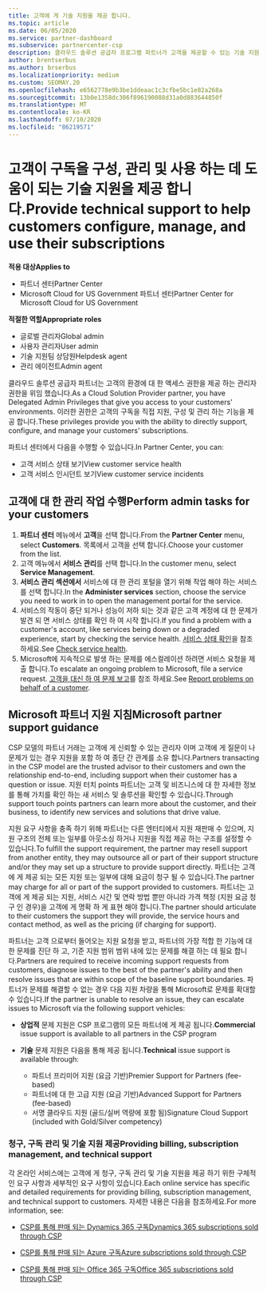 ```yaml
---
title: 고객에 게 기술 지원을 제공 합니다.
ms.topic: article
ms.date: 06/05/2020
ms.service: partner-dashboard
ms.subservice: partnercenter-csp
description: 클라우드 솔루션 공급자 프로그램 파트너가 고객을 제공할 수 있는 기술 지원의 유형에 대해 알아봅니다.
author: brentserbus
ms.author: brserbus
ms.localizationpriority: medium
ms.custom: SEOMAY.20
ms.openlocfilehash: e6562778e9b3be1ddeaac1c3cfbe5bc1e82a268a
ms.sourcegitcommit: 13b0e1358dc306f896190088d31a0d883644850f
ms.translationtype: MT
ms.contentlocale: ko-KR
ms.lasthandoff: 07/10/2020
ms.locfileid: "86219571"
---
```

# <a name="provide-technical-support-to-help-customers-configure-manage-and-use-their-subscriptions"></a><span data-ttu-id="78d13-103">고객이 구독을 구성, 관리 및 사용 하는 데 도움이 되는 기술 지원을 제공 합니다.</span><span class="sxs-lookup"><span data-stu-id="78d13-103">Provide technical support to help customers configure, manage, and use their subscriptions</span></span>

<span data-ttu-id="78d13-104">**적용 대상**</span><span class="sxs-lookup"><span data-stu-id="78d13-104">**Applies to**</span></span>

- <span data-ttu-id="78d13-105">파트너 센터</span><span class="sxs-lookup"><span data-stu-id="78d13-105">Partner Center</span></span>
- <span data-ttu-id="78d13-106">Microsoft Cloud for US Government 파트너 센터</span><span class="sxs-lookup"><span data-stu-id="78d13-106">Partner Center for Microsoft Cloud for US Government</span></span>

<span data-ttu-id="78d13-107">**적절한 역할**</span><span class="sxs-lookup"><span data-stu-id="78d13-107">**Appropriate roles**</span></span>
- <span data-ttu-id="78d13-108">글로벌 관리자</span><span class="sxs-lookup"><span data-stu-id="78d13-108">Global admin</span></span>
- <span data-ttu-id="78d13-109">사용자 관리자</span><span class="sxs-lookup"><span data-stu-id="78d13-109">User admin</span></span>
- <span data-ttu-id="78d13-110">기술 지원팀 상담원</span><span class="sxs-lookup"><span data-stu-id="78d13-110">Helpdesk agent</span></span>
- <span data-ttu-id="78d13-111">관리 에이전트</span><span class="sxs-lookup"><span data-stu-id="78d13-111">Admin agent</span></span>

<span data-ttu-id="78d13-112">클라우드 솔루션 공급자 파트너는 고객의 환경에 대 한 액세스 권한을 제공 하는 관리자 권한을 위임 했습니다.</span><span class="sxs-lookup"><span data-stu-id="78d13-112">As a Cloud Solution Provider partner, you have Delegated Admin Privileges that give you access to your customers' environments.</span></span> <span data-ttu-id="78d13-113">이러한 권한은 고객의 구독을 직접 지원, 구성 및 관리 하는 기능을 제공 합니다.</span><span class="sxs-lookup"><span data-stu-id="78d13-113">These privileges provide you with the ability to directly support, configure, and manage your customers' subscriptions.</span></span>

<span data-ttu-id="78d13-114">파트너 센터에서 다음을 수행할 수 있습니다.</span><span class="sxs-lookup"><span data-stu-id="78d13-114">In Partner Center, you can:</span></span>

- <span data-ttu-id="78d13-115">고객 서비스 상태 보기</span><span class="sxs-lookup"><span data-stu-id="78d13-115">View customer service health</span></span>
- <span data-ttu-id="78d13-116">고객 서비스 인시던트 보기</span><span class="sxs-lookup"><span data-stu-id="78d13-116">View customer service incidents</span></span>

## <a name="perform-admin-tasks-for-your-customers"></a><span data-ttu-id="78d13-117">고객에 대 한 관리 작업 수행</span><span class="sxs-lookup"><span data-stu-id="78d13-117">Perform admin tasks for your customers</span></span>

1. <span data-ttu-id="78d13-118">**파트너 센터** 메뉴에서 **고객**을 선택 합니다.</span><span class="sxs-lookup"><span data-stu-id="78d13-118">From the **Partner Center** menu, select **Customers**.</span></span> <span data-ttu-id="78d13-119">목록에서 고객을 선택 합니다.</span><span class="sxs-lookup"><span data-stu-id="78d13-119">Choose your customer from the list.</span></span>
2. <span data-ttu-id="78d13-120">고객 메뉴에서 **서비스 관리**를 선택 합니다.</span><span class="sxs-lookup"><span data-stu-id="78d13-120">In the customer menu, select **Service Management**.</span></span>
3. <span data-ttu-id="78d13-121">**서비스 관리 섹션에서** 서비스에 대 한 관리 포털을 열기 위해 작업 해야 하는 서비스를 선택 합니다.</span><span class="sxs-lookup"><span data-stu-id="78d13-121">In the **Administer services** section, choose the service you need to work in to open the management portal for the service.</span></span>
4. <span data-ttu-id="78d13-122">서비스의 작동이 중단 되거나 성능이 저하 되는 것과 같은 고객 계정에 대 한 문제가 발견 되 면 서비스 상태를 확인 하 여 시작 합니다.</span><span class="sxs-lookup"><span data-stu-id="78d13-122">If you find a problem with a customer's account, like services being down or a degraded experience, start by checking the service health.</span></span> <span data-ttu-id="78d13-123">[서비스 상태 확인](check-service-health.md)을 참조 하세요.</span><span class="sxs-lookup"><span data-stu-id="78d13-123">See [Check service health](check-service-health.md).</span></span>
5. <span data-ttu-id="78d13-124">Microsoft에 지속적으로 발생 하는 문제를 에스컬레이션 하려면 서비스 요청을 제출 합니다.</span><span class="sxs-lookup"><span data-stu-id="78d13-124">To escalate an ongoing problem to Microsoft, file a service request.</span></span> <span data-ttu-id="78d13-125">[고객을 대신 하 여 문제 보고](report-problems-on-behalf-of-a-customer.md)를 참조 하세요.</span><span class="sxs-lookup"><span data-stu-id="78d13-125">See [Report problems on behalf of a customer](report-problems-on-behalf-of-a-customer.md).</span></span>

## <a name="microsoft-partner-support-guidance"></a><span data-ttu-id="78d13-126">Microsoft 파트너 지원 지침</span><span class="sxs-lookup"><span data-stu-id="78d13-126">Microsoft partner support guidance</span></span>

<span data-ttu-id="78d13-127">CSP 모델의 파트너 거래는 고객에 게 신뢰할 수 있는 관리자 이며 고객에 게 질문이 나 문제가 있는 경우 지원을 포함 하 여 종단 간 관계를 소유 합니다.</span><span class="sxs-lookup"><span data-stu-id="78d13-127">Partners transacting in the CSP model are the trusted advisor to their customers and own the relationship end-to-end, including support when their customer has a question or issue.</span></span> <span data-ttu-id="78d13-128">지원 터치 points 파트너는 고객 및 비즈니스에 대 한 자세한 정보를 통해 가치를 확인 하는 새 서비스 및 솔루션을 확인할 수 있습니다.</span><span class="sxs-lookup"><span data-stu-id="78d13-128">Through support touch points partners can learn more about the customer, and their business, to identify new services and solutions that drive value.</span></span>

<span data-ttu-id="78d13-129">지원 요구 사항을 충족 하기 위해 파트너는 다른 엔터티에서 지원 재판매 수 있으며, 지원 구조의 전체 또는 일부를 아웃소싱 하거나 지원을 직접 제공 하는 구조를 설정할 수 있습니다.</span><span class="sxs-lookup"><span data-stu-id="78d13-129">To fulfill the support requirement, the partner may resell support from another entity, they may outsource all or part of their support structure and/or they may set up a structure to provide support directly.</span></span>  <span data-ttu-id="78d13-130">파트너는 고객에 게 제공 되는 모든 지원 또는 일부에 대해 요금이 청구 될 수 있습니다.</span><span class="sxs-lookup"><span data-stu-id="78d13-130">The partner may charge for all or part of the support provided to customers.</span></span> <span data-ttu-id="78d13-131">파트너는 고객에 게 제공 되는 지원, 서비스 시간 및 연락 방법 뿐만 아니라 가격 책정 (지원 요금 청구 인 경우)을 고객에 게 명확 하 게 표현 해야 합니다.</span><span class="sxs-lookup"><span data-stu-id="78d13-131">The partner should articulate to their customers the support they will provide, the service hours and contact method, as well as the pricing (if charging for support).</span></span> 

<span data-ttu-id="78d13-132">파트너는 고객 으로부터 들어오는 지원 요청을 받고, 파트너의 가장 적합 한 기능에 대 한 문제를 진단 하 고, 기준 지원 범위 범위 내에 있는 문제를 해결 하는 데 필요 합니다.</span><span class="sxs-lookup"><span data-stu-id="78d13-132">Partners are required to receive incoming support requests from customers, diagnose issues to the best of the partner's ability and then resolve issues that are within scope of the baseline support boundaries.</span></span> <span data-ttu-id="78d13-133">파트너가 문제를 해결할 수 없는 경우 다음 지원 차량을 통해 Microsoft로 문제를 확대할 수 있습니다.</span><span class="sxs-lookup"><span data-stu-id="78d13-133">If the partner is unable to resolve an issue, they can escalate issues to Microsoft via the following support vehicles:</span></span>

- <span data-ttu-id="78d13-134">**상업적** 문제 지원은 CSP 프로그램의 모든 파트너에 게 제공 됩니다.</span><span class="sxs-lookup"><span data-stu-id="78d13-134">**Commercial** issue support is available to all partners in the CSP program</span></span>

- <span data-ttu-id="78d13-135">**기술** 문제 지원은 다음을 통해 제공 됩니다.</span><span class="sxs-lookup"><span data-stu-id="78d13-135">**Technical** issue support is available through:</span></span>

  - <span data-ttu-id="78d13-136">파트너 프리미어 지원 (요금 기반)</span><span class="sxs-lookup"><span data-stu-id="78d13-136">Premier Support for Partners (fee-based)</span></span>
  - <span data-ttu-id="78d13-137">파트너에 대 한 고급 지원 (요금 기반)</span><span class="sxs-lookup"><span data-stu-id="78d13-137">Advanced Support for Partners (fee-based)</span></span>
  - <span data-ttu-id="78d13-138">서명 클라우드 지원 (골드/실버 역량에 포함 됨)</span><span class="sxs-lookup"><span data-stu-id="78d13-138">Signature Cloud Support (included with Gold/Silver competency)</span></span>

### <a name="providing-billing-subscription-management-and-technical-support"></a><span data-ttu-id="78d13-139">청구, 구독 관리 및 기술 지원 제공</span><span class="sxs-lookup"><span data-stu-id="78d13-139">Providing billing, subscription management, and technical support</span></span> 

<span data-ttu-id="78d13-140">각 온라인 서비스에는 고객에 게 청구, 구독 관리 및 기술 지원을 제공 하기 위한 구체적인 요구 사항과 세부적인 요구 사항이 있습니다.</span><span class="sxs-lookup"><span data-stu-id="78d13-140">Each online service has specific and detailed requirements for providing billing, subscription management, and technical support to customers.</span></span> <span data-ttu-id="78d13-141">자세한 내용은 다음을 참조하세요.</span><span class="sxs-lookup"><span data-stu-id="78d13-141">For more information, see:</span></span>

- [<span data-ttu-id="78d13-142">CSP를 통해 판매 되는 Dynamics 365 구독</span><span class="sxs-lookup"><span data-stu-id="78d13-142">Dynamics 365 subscriptions sold through CSP</span></span>](https://www.microsoftpartnercommunity.com/t5/CSP/Microsoft-Partner-Support-Guidance/m-p/5262#M30)

- [<span data-ttu-id="78d13-143">CSP를 통해 판매 되는 Azure 구독</span><span class="sxs-lookup"><span data-stu-id="78d13-143">Azure subscriptions sold through CSP</span></span>](https://www.microsoftpartnercommunity.com/t5/CSP/Microsoft-Partner-Support-Guidance/m-p/5263#M31)

- [<span data-ttu-id="78d13-144">CSP를 통해 판매 되는 Office 365 구독</span><span class="sxs-lookup"><span data-stu-id="78d13-144">Office 365 subscriptions sold through CSP</span></span>](https://www.microsoftpartnercommunity.com/t5/CSP/Microsoft-Partner-Support-Guidance/m-p/5264#M32)
